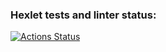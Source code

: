 ### Hexlet tests and linter status:
[![Actions Status](https://github.com/TeonaGZ/frontend-project-46/workflows/hexlet-check/badge.svg)](https://github.com/TeonaGZ/frontend-project-46/actions)